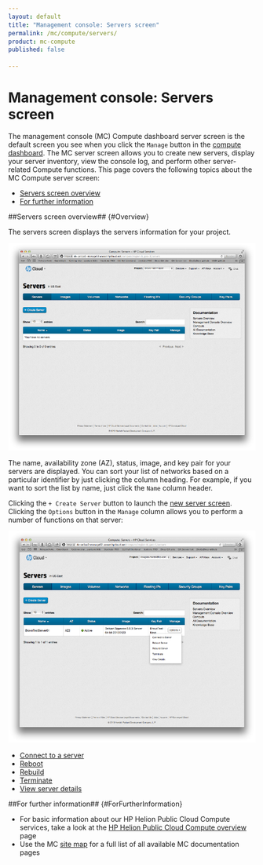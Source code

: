 ```yaml
---
layout: default
title: "Management console: Servers screen"
permalink: /mc/compute/servers/
product: mc-compute
published: false

---
```

<!--PUBLISHED-->
# Management console: Servers screen

The management console (MC) Compute dashboard server screen is the default screen you see when you click the `Manage` button in the [compute dashboard](/mc/compute/).  The MC server screen allows you to create new servers, display your server inventory, view the console log, and perform other server-related Compute functions.  This page covers the following topics about the MC Compute server screen:

* [Servers screen overview](#Overview)
* [For further information](#ForFurtherInformation)


##Servers screen overview## {#Overview}

The servers screen displays the servers information for your project.

<img src="media/servers-main.png" width="580" alt="" />

The name, availability zone (AZ), status, image, and key pair for your servers are displayed.  You can sort your list of networks based on a particular identifier by just clicking the column heading.  For example, if you want to sort the list by name, just click the `Name` column header.

Clicking the `+ Create Server` button to launch the [new server screen](/mc/compute/servers/manage#Creating/).  Clicking the `Options` button in the `Manage` column allows you to perform a number of functions on that server: 

<img src="media/servers-options-list.png" width="580" alt="" />

* [Connect to a server](/mc/compute/servers/manage#Connecting)
* [Reboot](/mc/compute/servers/manage#Rebooting)
* [Rebuild](/mc/compute/servers/manage#Rebuilding)
* [Terminate](/mc/compute/servers/manage#Terminating)
* [View server details](/mc/compute/servers/manage#Viewing) 


##For further information## {#ForFurtherInformation}

* For basic information about our HP Helion Public Cloud Compute services, take a look at the [HP Helion Public Cloud Compute overview](/compute/) page
* Use the MC [site map](/mc/sitemap) for a full list of all available MC documentation pages
